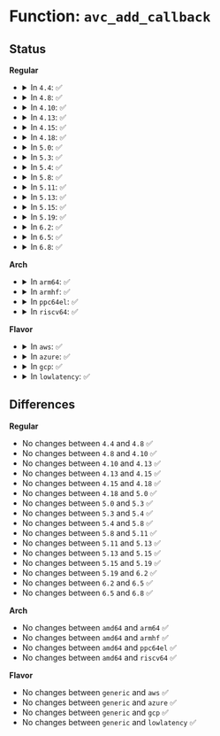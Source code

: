 # Function: <code>avc_add_callback</code>

## Status
<b>Regular</b>
<ul>
<li>
<details>
<summary>In <code>4.4</code>: ✅</summary>

```c
int avc_add_callback(int (*callback)(u32), u32 events);
```

**Collision:** Unique Global

**Inline:** No

**Transformation:** False

**Instances:**

```
In security/selinux/avc.c (ffffffff81f9848a)
Location: security/selinux/avc.c:788
Inline: False
Direct callers:
  - security/selinux/ss/services.c:aurule_init
```
**Symbols:**

```
ffffffff81f9848a-ffffffff81f984d8: avc_add_callback (STB_GLOBAL)
```
</details>
</li>
<li>
<details>
<summary>In <code>4.8</code>: ✅</summary>

```c
int avc_add_callback(int (*callback)(u32), u32 events);
```

**Collision:** Unique Global

**Inline:** No

**Transformation:** False

**Instances:**

```
In security/selinux/avc.c (ffffffff81fc311e)
Location: security/selinux/avc.c:788
Inline: False
Direct callers:
  - security/selinux/ss/services.c:aurule_init
```
**Symbols:**

```
ffffffff81fc311e-ffffffff81fc316c: avc_add_callback (STB_GLOBAL)
```
</details>
</li>
<li>
<details>
<summary>In <code>4.10</code>: ✅</summary>

```c
int avc_add_callback(int (*callback)(u32), u32 events);
```

**Collision:** Unique Global

**Inline:** No

**Transformation:** False

**Instances:**

```
In security/selinux/avc.c (ffffffff81fffb6a)
Location: security/selinux/avc.c:788
Inline: False
Direct callers:
  - security/selinux/ss/services.c:aurule_init
```
**Symbols:**

```
ffffffff81fffb6a-ffffffff81fffbb8: avc_add_callback (STB_GLOBAL)
```
</details>
</li>
<li>
<details>
<summary>In <code>4.13</code>: ✅</summary>

```c
int avc_add_callback(int (*callback)(u32), u32 events);
```

**Collision:** Unique Global

**Inline:** No

**Transformation:** False

**Instances:**

```
In security/selinux/avc.c (ffffffff820e3263)
Location: security/selinux/avc.c:788
Inline: False
Direct callers:
  - security/selinux/ss/services.c:aurule_init
```
**Symbols:**

```
ffffffff820e3263-ffffffff820e32b6: avc_add_callback (STB_GLOBAL)
```
</details>
</li>
<li>
<details>
<summary>In <code>4.15</code>: ✅</summary>

```c
int avc_add_callback(int (*callback)(u32), u32 events);
```

**Collision:** Unique Global

**Inline:** No

**Transformation:** False

**Instances:**

```
In security/selinux/avc.c (ffffffff826ebef6)
Location: security/selinux/avc.c:784
Inline: False
Direct callers:
  - security/selinux/ss/services.c:aurule_init
```
**Symbols:**

```
ffffffff826ebef6-ffffffff826ebf49: avc_add_callback (STB_GLOBAL)
```
</details>
</li>
<li>
<details>
<summary>In <code>4.18</code>: ✅</summary>

```c
int avc_add_callback(int (*callback)(u32), u32 events);
```

**Collision:** Unique Global

**Inline:** No

**Transformation:** False

**Instances:**

```
In security/selinux/avc.c (ffffffff8271615c)
Location: security/selinux/avc.c:815
Inline: False
Direct callers:
  - security/selinux/hooks.c:selinux_init
  - security/selinux/hooks.c:selinux_init
  - security/selinux/ss/services.c:aurule_init
```
**Symbols:**

```
ffffffff8271615c-ffffffff827161af: avc_add_callback (STB_GLOBAL)
```
</details>
</li>
<li>
<details>
<summary>In <code>5.0</code>: ✅</summary>

```c
int avc_add_callback(int (*callback)(u32), u32 events);
```

**Collision:** Unique Global

**Inline:** No

**Transformation:** False

**Instances:**

```
In security/selinux/avc.c (ffffffff828cdc98)
Location: security/selinux/avc.c:815
Inline: False
Direct callers:
  - security/selinux/hooks.c:selinux_init
  - security/selinux/hooks.c:selinux_init
  - security/selinux/ss/services.c:aurule_init
```
**Symbols:**

```
ffffffff828cdc98-ffffffff828cdceb: avc_add_callback (STB_GLOBAL)
```
</details>
</li>
<li>
<details>
<summary>In <code>5.3</code>: ✅</summary>

```c
int avc_add_callback(int (*callback)(u32), u32 events);
```

**Collision:** Unique Global

**Inline:** No

**Transformation:** False

**Instances:**

```
In security/selinux/avc.c (ffffffff828e76eb)
Location: security/selinux/avc.c:810
Inline: False
Direct callers:
  - security/selinux/hooks.c:selinux_init
  - security/selinux/hooks.c:selinux_init
  - security/selinux/ss/services.c:aurule_init
```
**Symbols:**

```
ffffffff828e76eb-ffffffff828e7740: avc_add_callback (STB_GLOBAL)
```
</details>
</li>
<li>
<details>
<summary>In <code>5.4</code>: ✅</summary>

```c
int avc_add_callback(int (*callback)(u32), u32 events);
```

**Collision:** Unique Global

**Inline:** No

**Transformation:** False

**Instances:**

```
In security/selinux/avc.c (ffffffff828f01d7)
Location: security/selinux/avc.c:795
Inline: False
Direct callers:
  - security/selinux/hooks.c:selinux_init
  - security/selinux/hooks.c:selinux_init
  - security/selinux/ss/services.c:aurule_init
```
**Symbols:**

```
ffffffff828f01d7-ffffffff828f022c: avc_add_callback (STB_GLOBAL)
```
</details>
</li>
<li>
<details>
<summary>In <code>5.8</code>: ✅</summary>

```c
int avc_add_callback(int (*callback)(u32), u32 events);
```

**Collision:** Unique Global

**Inline:** No

**Transformation:** False

**Instances:**

```
In security/selinux/avc.c (ffffffff82d053bb)
Location: security/selinux/avc.c:795
Inline: False
Direct callers:
  - security/selinux/hooks.c:selinux_init
  - security/selinux/hooks.c:selinux_init
  - security/selinux/ss/services.c:aurule_init
```
**Symbols:**

```
ffffffff82d053bb-ffffffff82d05410: avc_add_callback (STB_GLOBAL)
```
</details>
</li>
<li>
<details>
<summary>In <code>5.11</code>: ✅</summary>

```c
int avc_add_callback(int (*callback)(u32), u32 events);
```

**Collision:** Unique Global

**Inline:** No

**Transformation:** False

**Instances:**

```
In security/selinux/avc.c (ffffffff82ff2788)
Location: security/selinux/avc.c:802
Inline: False
Direct callers:
  - security/selinux/hooks.c:selinux_init
  - security/selinux/hooks.c:selinux_init
  - security/selinux/ss/services.c:aurule_init
```
**Symbols:**

```
ffffffff82ff2788-ffffffff82ff27dd: avc_add_callback (STB_GLOBAL)
```
</details>
</li>
<li>
<details>
<summary>In <code>5.13</code>: ✅</summary>

```c
int avc_add_callback(int (*callback)(u32), u32 events);
```

**Collision:** Unique Global

**Inline:** No

**Transformation:** False

**Instances:**

```
In security/selinux/avc.c (ffffffff831fd164)
Location: security/selinux/avc.c:803
Inline: False
Direct callers:
  - security/selinux/hooks.c:selinux_init
  - security/selinux/hooks.c:selinux_init
  - security/selinux/ss/services.c:aurule_init
```
**Symbols:**

```
ffffffff831fd164-ffffffff831fd1b9: avc_add_callback (STB_GLOBAL)
```
</details>
</li>
<li>
<details>
<summary>In <code>5.15</code>: ✅</summary>

```c
int avc_add_callback(int (*callback)(u32), u32 events);
```

**Collision:** Unique Global

**Inline:** No

**Transformation:** False

**Instances:**

```
In security/selinux/avc.c (ffffffff832e4369)
Location: security/selinux/avc.c:807
Inline: False
Direct callers:
  - security/selinux/hooks.c:selinux_init
  - security/selinux/hooks.c:selinux_init
  - security/selinux/ss/services.c:aurule_init
```
**Symbols:**

```
ffffffff832e4369-ffffffff832e43be: avc_add_callback (STB_GLOBAL)
```
</details>
</li>
<li>
<details>
<summary>In <code>5.19</code>: ✅</summary>

```c
int avc_add_callback(int (*callback)(u32), u32 events);
```

**Collision:** Unique Global

**Inline:** No

**Transformation:** False

**Instances:**

```
In security/selinux/avc.c (ffffffff8349aef9)
Location: security/selinux/avc.c:809
Inline: False
Direct callers:
  - security/selinux/hooks.c:selinux_init
  - security/selinux/hooks.c:selinux_init
  - security/selinux/ss/services.c:aurule_init
```
**Symbols:**

```
ffffffff8349aef9-ffffffff8349af55: avc_add_callback (STB_GLOBAL)
```
</details>
</li>
<li>
<details>
<summary>In <code>6.2</code>: ✅</summary>

```c
int avc_add_callback(int (*callback)(u32), u32 events);
```

**Collision:** Unique Global

**Inline:** No

**Transformation:** False

**Instances:**

```
In security/selinux/avc.c (ffffffff83ed1ce0)
Location: security/selinux/avc.c:809
Inline: False
Direct callers:
  - security/selinux/hooks.c:selinux_init
  - security/selinux/hooks.c:selinux_init
  - security/selinux/ss/services.c:aurule_init
```
**Symbols:**

```
ffffffff83ed1ce0-ffffffff83ed1d3c: avc_add_callback (STB_GLOBAL)
```
</details>
</li>
<li>
<details>
<summary>In <code>6.5</code>: ✅</summary>

```c
int avc_add_callback(int (*callback)(u32), u32 events);
```

**Collision:** Unique Global

**Inline:** No

**Transformation:** False

**Instances:**

```
In security/selinux/avc.c (ffffffff836f6dc0)
Location: security/selinux/avc.c:794
Inline: False
Direct callers:
  - security/selinux/hooks.c:selinux_init
  - security/selinux/hooks.c:selinux_init
  - security/selinux/ss/services.c:aurule_init
```
**Symbols:**

```
ffffffff836f6dc0-ffffffff836f6e1c: avc_add_callback (STB_GLOBAL)
```
</details>
</li>
<li>
<details>
<summary>In <code>6.8</code>: ✅</summary>

```c
int avc_add_callback(int (*callback)(u32), u32 events);
```

**Collision:** Unique Global

**Inline:** No

**Transformation:** False

**Instances:**

```
In security/selinux/avc.c (ffffffff8392a100)
Location: security/selinux/avc.c:794
Inline: False
Direct callers:
  - security/selinux/hooks.c:selinux_init
  - security/selinux/hooks.c:selinux_init
  - security/selinux/ss/services.c:aurule_init
```
**Symbols:**

```
ffffffff8392a100-ffffffff8392a18b: avc_add_callback (STB_GLOBAL)
```
</details>
</li>
</ul>
<b>Arch</b>
<ul>
<li>
<details>
<summary>In <code>arm64</code>: ✅</summary>

```c
int avc_add_callback(int (*callback)(u32), u32 events);
```

**Collision:** Unique Global

**Inline:** No

**Transformation:** False

**Instances:**

```
In security/selinux/avc.c (ffff80001146a11c)
Location: security/selinux/avc.c:795
Inline: False
Direct callers:
  - security/selinux/hooks.c:selinux_init
  - security/selinux/hooks.c:selinux_init
  - security/selinux/ss/services.c:aurule_init
```
**Symbols:**

```
ffff80001146a11c-ffff80001146a188: avc_add_callback (STB_GLOBAL)
```
</details>
</li>
<li>
<details>
<summary>In <code>armhf</code>: ✅</summary>

```c
int avc_add_callback(int (*callback)(u32), u32 events);
```

**Collision:** Unique Global

**Inline:** No

**Transformation:** False

**Instances:**

```
In security/selinux/avc.c (c1542cf0)
Location: security/selinux/avc.c:795
Inline: False
Direct callers:
  - security/selinux/hooks.c:selinux_init
  - security/selinux/hooks.c:selinux_init
  - security/selinux/ss/services.c:aurule_init
```
**Symbols:**

```
c1542cf0-c1542d50: avc_add_callback (STB_GLOBAL)
```
</details>
</li>
<li>
<details>
<summary>In <code>ppc64el</code>: ✅</summary>

```c
int avc_add_callback(int (*callback)(u32), u32 events);
```

**Collision:** Unique Global

**Inline:** No

**Transformation:** False

**Instances:**

```
In security/selinux/avc.c (c0000000013985cc)
Location: security/selinux/avc.c:795
Inline: False
Direct callers:
  - security/selinux/hooks.c:selinux_init
  - security/selinux/hooks.c:selinux_init
  - security/selinux/ss/services.c:aurule_init
```
**Symbols:**

```
c0000000013985cc-c000000001398658: avc_add_callback (STB_GLOBAL)
```
</details>
</li>
<li>
<details>
<summary>In <code>riscv64</code>: ✅</summary>

```c
int avc_add_callback(int (*callback)(u32), u32 events);
```

**Collision:** Unique Global

**Inline:** No

**Transformation:** False

**Instances:**

```
In security/selinux/avc.c (ffffffe000025248)
Location: security/selinux/avc.c:795
Inline: False
Direct callers:
  - security/selinux/hooks.c:selinux_init
  - security/selinux/hooks.c:selinux_init
  - security/selinux/ss/services.c:aurule_init
```
**Symbols:**

```
ffffffe000025248-ffffffe0000252a2: avc_add_callback (STB_GLOBAL)
```
</details>
</li>
</ul>
<b>Flavor</b>
<ul>
<li>
<details>
<summary>In <code>aws</code>: ✅</summary>

```c
int avc_add_callback(int (*callback)(u32), u32 events);
```

**Collision:** Unique Global

**Inline:** No

**Transformation:** False

**Instances:**

```
In security/selinux/avc.c (ffffffff828d908b)
Location: security/selinux/avc.c:795
Inline: False
Direct callers:
  - security/selinux/hooks.c:selinux_init
  - security/selinux/hooks.c:selinux_init
  - security/selinux/ss/services.c:aurule_init
```
**Symbols:**

```
ffffffff828d908b-ffffffff828d90e0: avc_add_callback (STB_GLOBAL)
```
</details>
</li>
<li>
<details>
<summary>In <code>azure</code>: ✅</summary>

```c
int avc_add_callback(int (*callback)(u32), u32 events);
```

**Collision:** Unique Global

**Inline:** No

**Transformation:** False

**Instances:**

```
In security/selinux/avc.c (ffffffff828d17a7)
Location: security/selinux/avc.c:795
Inline: False
Direct callers:
  - security/selinux/hooks.c:selinux_init
  - security/selinux/hooks.c:selinux_init
  - security/selinux/ss/services.c:aurule_init
```
**Symbols:**

```
ffffffff828d17a7-ffffffff828d17fc: avc_add_callback (STB_GLOBAL)
```
</details>
</li>
<li>
<details>
<summary>In <code>gcp</code>: ✅</summary>

```c
int avc_add_callback(int (*callback)(u32), u32 events);
```

**Collision:** Unique Global

**Inline:** No

**Transformation:** False

**Instances:**

```
In security/selinux/avc.c (ffffffff828ebe0b)
Location: security/selinux/avc.c:795
Inline: False
Direct callers:
  - security/selinux/hooks.c:selinux_init
  - security/selinux/hooks.c:selinux_init
  - security/selinux/ss/services.c:aurule_init
```
**Symbols:**

```
ffffffff828ebe0b-ffffffff828ebe60: avc_add_callback (STB_GLOBAL)
```
</details>
</li>
<li>
<details>
<summary>In <code>lowlatency</code>: ✅</summary>

```c
int avc_add_callback(int (*callback)(u32), u32 events);
```

**Collision:** Unique Global

**Inline:** No

**Transformation:** False

**Instances:**

```
In security/selinux/avc.c (ffffffff828f1221)
Location: security/selinux/avc.c:795
Inline: False
Direct callers:
  - security/selinux/hooks.c:selinux_init
  - security/selinux/hooks.c:selinux_init
  - security/selinux/ss/services.c:aurule_init
```
**Symbols:**

```
ffffffff828f1221-ffffffff828f1276: avc_add_callback (STB_GLOBAL)
```
</details>
</li>
</ul>

## Differences
<b>Regular</b>
<ul>
<li>
No changes between <code>4.4</code> and <code>4.8</code> ✅
</li>
<li>
No changes between <code>4.8</code> and <code>4.10</code> ✅
</li>
<li>
No changes between <code>4.10</code> and <code>4.13</code> ✅
</li>
<li>
No changes between <code>4.13</code> and <code>4.15</code> ✅
</li>
<li>
No changes between <code>4.15</code> and <code>4.18</code> ✅
</li>
<li>
No changes between <code>4.18</code> and <code>5.0</code> ✅
</li>
<li>
No changes between <code>5.0</code> and <code>5.3</code> ✅
</li>
<li>
No changes between <code>5.3</code> and <code>5.4</code> ✅
</li>
<li>
No changes between <code>5.4</code> and <code>5.8</code> ✅
</li>
<li>
No changes between <code>5.8</code> and <code>5.11</code> ✅
</li>
<li>
No changes between <code>5.11</code> and <code>5.13</code> ✅
</li>
<li>
No changes between <code>5.13</code> and <code>5.15</code> ✅
</li>
<li>
No changes between <code>5.15</code> and <code>5.19</code> ✅
</li>
<li>
No changes between <code>5.19</code> and <code>6.2</code> ✅
</li>
<li>
No changes between <code>6.2</code> and <code>6.5</code> ✅
</li>
<li>
No changes between <code>6.5</code> and <code>6.8</code> ✅
</li>
</ul>
<b>Arch</b>
<ul>
<li>
No changes between <code>amd64</code> and <code>arm64</code> ✅
</li>
<li>
No changes between <code>amd64</code> and <code>armhf</code> ✅
</li>
<li>
No changes between <code>amd64</code> and <code>ppc64el</code> ✅
</li>
<li>
No changes between <code>amd64</code> and <code>riscv64</code> ✅
</li>
</ul>
<b>Flavor</b>
<ul>
<li>
No changes between <code>generic</code> and <code>aws</code> ✅
</li>
<li>
No changes between <code>generic</code> and <code>azure</code> ✅
</li>
<li>
No changes between <code>generic</code> and <code>gcp</code> ✅
</li>
<li>
No changes between <code>generic</code> and <code>lowlatency</code> ✅
</li>
</ul>
